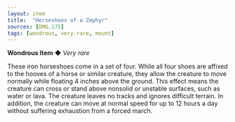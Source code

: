 ```yaml
---
layout: item
title:  "Horseshoes of a Zephyr"
sources: [DMG.175]
tags: [wondrous, very-rare, mount]
---
```


**Wondrous Item** ◆ *Very rare*

These iron horseshoes come in a set of four. While all four shoes are affixed to the hooves of a horse or similar creature, they allow the creature to move normally while floating 4 inches above the ground. This effect means the creature can cross or stand above nonsolid or unstable surfaces, such as water or lava. The creature leaves no tracks and ignores difficult terrain. In addition, the creature can move at normal speed for up to 12 hours a day without suffering exhaustion from a forced march.